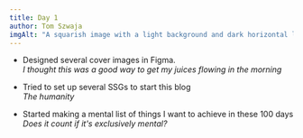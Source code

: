 ```yaml
---
title: Day 1
author: Tom Szwaja
imgAlt: "A squarish image with a light background and dark horizontal lines converging as if looking at the horizon. A reddish sun is rising. Text: In the upper left 'Day 1', in the lower right '100 Days of Design'"
---
```


-   Designed several cover images in Figma.\
    _I thought this was a good way to get my juices flowing in the morning_

-   Tried to set up several SSGs to start this blog\
    _The humanity_

-   Started making a mental list of things I want to achieve in these 100 days\
    _Does it count if it's exclusively mental?_
